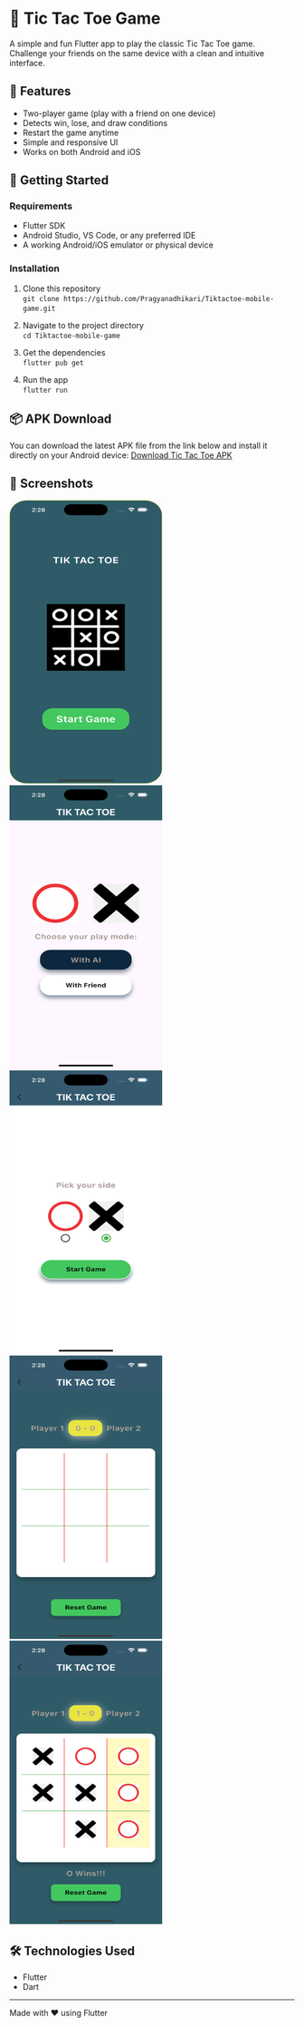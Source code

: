 # 🎯 Tic Tac Toe Game

A simple and fun Flutter app to play the classic Tic Tac Toe game. Challenge your friends on the same device with a clean and intuitive interface.

## 📱 Features

- Two-player game (play with a friend on one device)  
- Detects win, lose, and draw conditions  
- Restart the game anytime  
- Simple and responsive UI  
- Works on both Android and iOS

## 🚀 Getting Started

### Requirements

- Flutter SDK  
- Android Studio, VS Code, or any preferred IDE  
- A working Android/iOS emulator or physical device

### Installation

1. Clone this repository  
   `git clone https://github.com/Pragyanadhikari/Tiktactoe-mobile-game.git`

2. Navigate to the project directory  
   `cd Tiktactoe-mobile-game`

3. Get the dependencies  
   `flutter pub get`

4. Run the app  
   `flutter run`

## 📦 APK Download

You can download the latest APK file from the link below and install it directly on your Android device:
[Download Tic Tac Toe APK](https://drive.google.com/drive/folders/15DYBnZCM83qw9n991ZmoQF_86_dsnTDa?usp=sharing)

## 📸 Screenshots

<div>
  <img src="assets/images/SS1.png" alt="SS3" width="270" height="500" style="display: inline-block; margin-right: 100;" />
  &nbsp;&nbsp;&nbsp;&nbsp;&nbsp;
  <img src="assets/images/SS2.png" alt="SS3" width="270" height="500" style="display: inline-block; margin-right: 100;" />
  &nbsp;&nbsp;&nbsp;&nbsp;&nbsp;
  <img src="assets/images/SS3.png" alt="SS3" width="270" height="500" style="display: inline-block; margin-right: 100;" />
  &nbsp;&nbsp;&nbsp;&nbsp;&nbsp;
  <img src="assets/images/SS4.png" alt="SS3" width="270" height="500" style="display: inline-block; margin-right: 100;" />
  &nbsp;&nbsp;&nbsp;&nbsp;&nbsp;
  <img src="assets/images/SS5.png" alt="SS1" width="270" height="500" style="display: inline-block;" />
</div>

## 🛠️ Technologies Used

- Flutter  
- Dart



---

Made with ❤️ using Flutter
